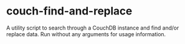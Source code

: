 couch-find-and-replace
======================

A utility script to search through a CouchDB instance and find and/or replace data.  Run without any arguments for usage information.
